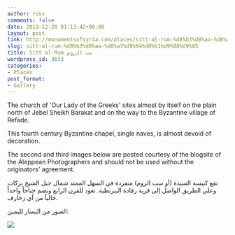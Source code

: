 ```yaml
---
author: ross
comments: false
date: 2013-12-28 01:13:42+00:00
layout: post
link: http://monumentsofsyria.com/places/sitt-al-rum-%d8%b3%d8%aa-%d8%a7%d9%84%d8%b1%d9%88%d9%85/
slug: sitt-al-rum-%d8%b3%d8%aa-%d8%a7%d9%84%d8%b1%d9%88%d9%85
title: Sitt al-Rum ست الروم
wordpress_id: 3633
categories:
- Places
post_format:
- Gallery
---
```


The church of 'Our Lady of the Greeks' sites almost by itself on the plain north of Jebel Sheikh Barakat and on the way to the Byzantine village of Refade.

This fourth century Byzantine chapel, single naves, is almost devoid of decoration.

The second and third images below are posted courtesy of the blogsite of the Aleppean Photographers and should not be used without the originators' agreement.


تقع كنيسة السيدة (أو ست الروم) منفردة في السهل الممتد شمال جبل الشيخ بركات وعلى الطريق الواصل إلى قرية رفادة البيزنطية. تعود للقرن الرابع وتضم جناحاً واحداً خالياً من أي زخارف.




الصور من اليسار لليمين:


![](http://monumentsofsyria.com/nextgen-attach_to_post/preview/id--3639)
